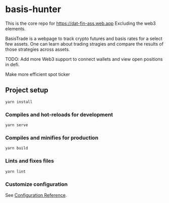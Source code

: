 # basis-hunter
This is the core repo for https://dat-fin-ass.web.app Excluding the web3 elements.

BasisTrade is a webpage to track crypto futures and basis rates for a select few assets.
One can learn about trading stragies and compare the results of those strategies across assets.


TODO:
Add more Web3 support to connect wallets and view open positions in defi.

Make more efficient spot ticker

## Project setup
```
yarn install
```

### Compiles and hot-reloads for development
```
yarn serve
```

### Compiles and minifies for production
```
yarn build
```

### Lints and fixes files
```
yarn lint
```

### Customize configuration
See [Configuration Reference](https://cli.vuejs.org/config/).
